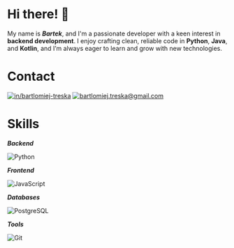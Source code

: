 # Hi there! 👋
My name is **_Bartek_**, and I'm a passionate developer with a keen interest in **backend development**. I enjoy crafting clean, reliable code in **Python**, **Java**, and **Kotlin**, and I’m always eager to learn and grow with new technologies.

# Contact 

[![in/bartlomiej-treska](https://skillicons.dev/icons?i=linkedin&theme=light)](https://www.linkedin.com/in/bartlomiej-treska/) [![bartlomiej.treska@gmail.com](https://skillicons.dev/icons?i=gmail&theme=light)](mailto:bartlomiej.treska@gmail.com)

# Skills 
**_Backend_**

![Python](https://skillicons.dev/icons?i=python,java,kotlin)

**_Frontend_**

![JavaScript](https://skillicons.dev/icons?i=html,css,javascript,typescript)

**_Databases_**

![PostgreSQL](https://skillicons.dev/icons?i=postgres,mongodb)

**_Tools_**

![Git](https://skillicons.dev/icons?i=git,docker,linux&theme=light)
